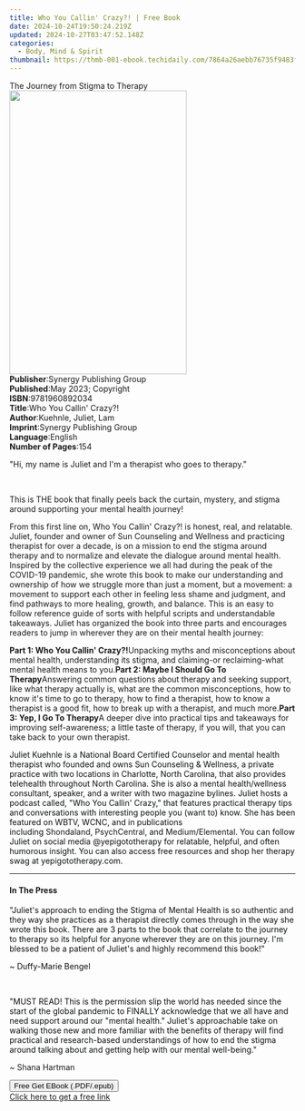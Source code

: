 ```yaml
---
title: Who You Callin' Crazy?! | Free Book
date: 2024-10-24T19:50:24.219Z
updated: 2024-10-27T03:47:52.148Z
categories:
  - Body, Mind & Spirit
thumbnail: https://thmb-001-ebook.techidaily.com/7864a26aebb76735f9483fe674da67f922814e767a8dd4e7109aa10f7db48653.jpg
---
```

<main id="book-container">
  <div class="flex flex-col">
    <div class="book-brief flex-1 py-6 px-4 sm:p-6 md:py-10 md:px-8">
      <!-- brief-->
      <div class="book-brief-main">The Journey from Stigma to Therapy</div>
    </div>
    <div
      class="book-meta-info flex-1 grid gap-4 col-start-1 col-end-3 row-start-1 sm:mb-6 sm:grid-cols-4 lg:gap-6 lg:col-start-2 lg:row-end-6 lg:row-span-6 lg:mb-0"
    >
      <div
        class="book-meta-info-left place-content-center mt-4 p-4 text-sm leading-6 col-start-2 col-span-2 dark:text-slate-400"
      >
        <img
          class="w-full h-500 object-cover rounded-lg sm:h-255 sm:col-span-2 lg:col-span-full"
          src="https://img-001-ebook.techidaily.com/af2c3074d108f8896a5b8813007ae5d6888ec6f728f6ab4f3e631fb2ab10f70b.jpg"
          alt=""
          width="312"
          height="500"
        />
      </div>
      <div
        class="book-meta-info-right mt-2 col-start-1 row-start-2 col-span-3 self-center"
      >
        <!-- meta data  -->
        <div class="flex flex-col px-4 md:px-8">
          <div class="flex-1">
            <strong>Publisher</strong>:<span class="px-2"
              >Synergy Publishing Group</span
            >
          </div>
          <div class="flex-1">
            <strong>Published</strong>:<span class="px-2"
              >May 2023; Copyright</span
            >
          </div>
          <div class="flex-1">
            <strong>ISBN</strong>:<span class="px-2">9781960892034</span>
          </div>
          <div class="flex-1">
            <strong>Title</strong>:<span class="px-2"
              >Who You Callin&#39; Crazy?!</span
            >
          </div>
          <div class="flex-1">
            <strong>Author</strong>:<span class="px-2"
              >Kuehnle, Juliet, Lam</span
            >
          </div>
          <div class="flex-1">
            <strong>Imprint</strong>:<span class="px-2"
              >Synergy Publishing Group</span
            >
          </div>
          <div class="flex-1">
            <strong>Language</strong>:<span class="px-2">English</span>
          </div>
          <div class="flex-1">
            <strong>Number of Pages</strong>:<span class="px-2">154</span>
          </div>
        </div>
      </div>
    </div>
    <div class="book-description flex-1 py-6 px-4 sm:p-6 md:py-10 md:px-8">
      <div class="book-description-main">
        <div accordion-content="" id="description">
          <p>
            "Hi, my name is Juliet and I'm a therapist who goes to therapy."
          </p>
          <p><br /></p>
          <p>
            This is THE book that finally peels back the curtain, mystery, and
            stigma around supporting your mental health journey!
          </p>
          <p>
            From this first line on,&nbsp;Who You Callin' Crazy?!&nbsp;is
            honest, real, and relatable. Juliet, founder and owner of Sun
            Counseling and Wellness and practicing therapist for over a decade,
            is on a mission to end the stigma around therapy and to normalize
            and elevate the dialogue around mental health. Inspired by the
            collective experience we all had during the peak of the COVID-19
            pandemic, she wrote this book to make our understanding and
            ownership of how we struggle more than just a moment, but a
            movement: a movement to support each other in feeling less shame and
            judgment, and find pathways to more healing, growth, and balance.
            This is an easy to follow reference guide of sorts with helpful
            scripts and understandable takeaways. Juliet has organized the book
            into three parts and encourages readers to jump in wherever they are
            on their mental health journey:
          </p>
          <strong>Part 1: Who You Callin' Crazy?!</strong>Unpacking myths and
          misconceptions about mental health, understanding its stigma, and
          claiming-or reclaiming-what mental health means to you.<strong
            >Part 2: Maybe I&nbsp;Should&nbsp;Go To Therapy</strong
          >Answering common questions about therapy and seeking support, like
          what therapy actually is, what are the common misconceptions, how to
          know it's time to go to therapy, how to find a therapist, how to know
          a therapist is a good fit, how to break up with a therapist, and much
          more.<strong>Part 3: Yep, I Go To Therapy</strong>A deeper dive into
          practical tips and takeaways for improving self-awareness; a little
          taste of therapy, if you will, that you can take back to your own
          therapist.
          <p>
            <span style="color: rgb(15, 17, 17)"
              >Juliet Kuehnle is a National Board Certified Counselor and mental
              health therapist who founded and owns Sun Counseling &amp;
              Wellness, a private practice with two locations in Charlotte,
              North Carolina, that also provides telehealth throughout North
              Carolina. She is also a mental health/wellness consultant,
              speaker, and a writer with two magazine bylines. Juliet hosts a
              podcast called, "Who You Callin' Crazy," that features practical
              therapy tips and conversations with interesting people you (want
              to) know. She has been featured on WBTV, WCNC, and in publications
              including&nbsp;</span
            >Shondaland<span style="color: rgb(15, 17, 17)">,&nbsp;</span
            >PsychCentral<span style="color: rgb(15, 17, 17)">, and&nbsp;</span
            >Medium/Elemental<span style="color: rgb(15, 17, 17)"
              >. You can follow Juliet on social media @yepigototherapy for
              relatable, helpful, and often humorous insight. You can also
              access free resources and shop her therapy swag at
              yepigototherapy.com.</span
            >
          </p>
        </div>
        <div class="accordion-fader"></div>
      </div>
    </div>
    <div class="book-excerpts flex-1 py-6 px-4 sm:p-6 md:py-10 md:px-8">
      <!-- excerpts-->
      <div class="book-excerpts-main">
        <hr />
        <h4 class="placeholder placeholder-heading">
          <span>In The Press</span>
        </h4>
        <p></p>
        <p>
          <span style="color: rgba(15, 17, 17, 1)"
            >"Juliet's approach to ending the Stigma of Mental Health is so
            authentic and they way she practices as a therapist directly comes
            through in the way she wrote this book. There are 3 parts to the
            book that correlate to the journey to therapy so its helpful for
            anyone wherever they are on this journey. I'm blessed to be a
            patient of Juliet's and highly recommend this book!"</span
          >
        </p>
        <p>
          <span style="color: rgba(15, 17, 17, 1)">~ Duffy-Marie Bengel</span>
        </p>
        <p><br /></p>
        <p>
          <span style="color: rgba(15, 17, 17, 1)"
            ><span>﻿﻿"</span>MUST READ! This is the permission slip the world
            has needed since the start of the global pandemic to FINALLY
            acknowledge that we all have and need support around our "mental
            health." Juliet's approachable take on walking those new and more
            familiar with the benefits of therapy will find practical and
            research-based understandings of how to end the stigma around
            talking about and getting help with our mental well-being."</span
          >
        </p>
        <p>~ Shana Hartman</p>
        <p></p>
      </div>
    </div>
    <div
      class="book-about-author flex-1 py-6 px-4 sm:p-6 md:py-10 md:px-8"
    ></div>
    <div class="book-free-get flex-1 py-6 px-4 sm:p-6 md:py-10 md:px-8">
      <button
        id="btn-free-get"
        class="bg-blue-500 hover:bg-blue-700 text-white font-bold py-2 px-4 rounded"
      >
        Free Get EBook (.PDF/.epub)
      </button>
      <div id="countdown-display" class="px-2 text-lg mt-2"></div>
      <a
        id="free-link"
        class="hidden bg-blue-500 hover:bg-blue-700 text-white font-bold py-2 px-4 rounded"
        href="https://www.ebooks.com/en-us/book/210840498/who-you-callin-crazy/kuehnle-juliet-lam/"
        target="_blank"
        >Click here to get a free link</a
      >
    </div>
    <script>
      let countdownTime = 0;
      let countdownInterval = null;
      document
        .getElementById('btn-free-get')
        .addEventListener('click', startCountdown);
      function startCountdown() {
        countdownTime = new Date().getTime() + 60000 * 3;
        countdownInterval = setInterval(updateCountdown, 1000);
        document.getElementById('btn-free-get').disabled = true;
        document
          .getElementById('btn-free-get')
          .classList.add('bg-gray-500', 'cursor-not-allowed');
      }
      function updateCountdown() {
        let currentTime = new Date().getTime();
        let timeLeft = countdownTime - currentTime;
        let secondsLeft = Math.floor(timeLeft / 1000);
        document.getElementById('countdown-display').innerHTML =
          `Remaining time: ${secondsLeft} seconds.`;
        if (secondsLeft <= 0) {
          clearInterval(countdownInterval);
          document.getElementById('btn-free-get').classList.add('hidden');
          document.getElementById('free-link').classList.remove('hidden');
          document.getElementById('countdown-display').innerHTML = '';
        }
      }
    </script>
  </div>
</main>

<ins class="adsbygoogle"
      style="display:block"
      data-ad-client="ca-pub-7571918770474297"
      data-ad-slot="8358498916"
      data-ad-format="auto"
      data-full-width-responsive="true"></ins>
    